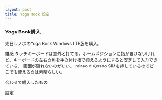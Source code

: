 ```yaml
---
layout: post
title: Yoga Book 設定
---
```


### Yoga Book購入
先日レノボのYoga Book Windows LTE版を購入。

雑感
タッチキーボードは意外と打てる。ホームポジションに指が置けないけれど、キーボードの左右の角を手の付け根で抑えるようにすると安定して入力できている。
画面が隠れないのがいい。
mineo d のnano SIMを挿しているのでどこでも使えるのは素晴らしい。

合わせて購入したもの

設定

